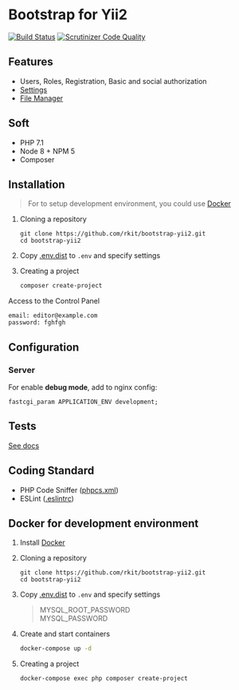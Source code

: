 # Bootstrap for Yii2

[![Build Status](https://travis-ci.org/rkit/bootstrap-yii2.svg?branch=master)](https://travis-ci.org/rkit/bootstrap-yii2)
[![Scrutinizer Code Quality](https://scrutinizer-ci.com/g/rkit/bootstrap-yii2/badges/quality-score.png?b=master)](https://scrutinizer-ci.com/g/rkit/bootstrap-yii2/?branch=master)

## Features

- Users, Roles, Registration, Basic and social authorization
- [Settings](https://github.com/rkit/settings-yii2)
- [File Manager](https://github.com/rkit/filemanager-yii2)

## Soft

- PHP 7.1
- Node 8 + NPM 5
- Composer

## Installation

> For to setup development environment, you could use [Docker](./README.md#docker-for-development-environment)

1. Cloning a repository
   ```
   git clone https://github.com/rkit/bootstrap-yii2.git
   cd bootstrap-yii2
   ```

2. Copy [.env.dist](./.env.dist) to `.env` and specify settings

3. Creating a project
   ```sh
   composer create-project
   ```

Access to the Control Panel
```
email: editor@example.com  
password: fghfgh
```

## Configuration

### Server

For enable **debug mode**, add to nginx config:

```nginx
fastcgi_param APPLICATION_ENV development;
```

## Tests

[See docs](/tests/#tests)

## Coding Standard

- PHP Code Sniffer ([phpcs.xml](./phpcs.xml))
- ESLint ([.eslintrc](./.eslintrc))

## Docker for development environment

1. Install [Docker](https://www.docker.com/)

2. Cloning a repository
   ```
   git clone https://github.com/rkit/bootstrap-yii2.git
   cd bootstrap-yii2
   ```

3. Copy [.env.dist](./.env.dist) to `.env` and specify settings
   > MYSQL_ROOT_PASSWORD  
   > MYSQL_PASSWORD

4. Create and start containers
   ```sh
   docker-compose up -d
   ```

5. Creating a project
   ```sh
   docker-compose exec php composer create-project
   ```
